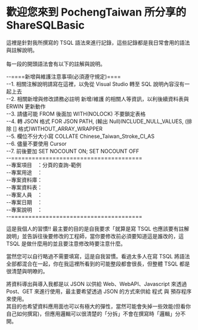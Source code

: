 # 歡迎您來到 PochengTaiwan 所分享的 ShareSQLBasic 

這裡是針對我所撰寫的 TSQL 語法來進行記錄，這些記錄都是我日常會用的語法與註解說明。<br/><br/>
每一段的開頭語法會有以下的註解與說明。<br/>

--====新增與維護注意事項(必須遵守規定)====<br/>
--1. 相關注解說明請寫在這裡，以免從 Visual Studio 轉至 SQL 說明內容沒有一起上去<br/>
--2. 相關新增與修改請務必註明 新增/維護 的相關人等資訊，以利後續資料表與 ERWIN 更新動作<br/>
--3. 請儘可能 FROM 後面加 WITH(NOLOCK) 不要鎖定表格<br/>
--4. 轉 JSON 格式 FOR JSON PATH, (輸出 Null)INCLUDE_NULL_VALUES, (排除 [] 格式)WITHOUT_ARRAY_WRAPPER<br/>
--5. 欄位不分大小寫 COLLATE Chinese_Taiwan_Stroke_CI_AS<br/>
--6. 儘量不要使用 Cursor <br/>
--7. 前後要加 SET NOCOUNT ON; SET NOCOUNT OFF<br/>
--======================================<br/>
--專案項目　：分頁的查詢-範例<br/>
--專案用途　：<br/>
--專案資料庫：<br/>
--專案資料表：<br/>
--專案人員　：<br/>
--專案日期　：<br/>
--專案說明　：<br/>
--======================================<br/>

這是我個人的習慣!! 最主要的目的是自我要求「就算是寫 TSQL 也應該要有註解說明」並告訴往後要修改的工程師，當你要修改前必須要知道這是誰改的，這 TSQL 是做什麼用的並且要注意修改時要注意什麼。

當然您可以自行略過不需要填寫，這是自我習慣。看過太多人在寫 TSQL 將語法全部都混合在一起，你在我這裡所看到的可能整段都會很長，但整體 TSQL 都是很清楚與明暸的。

將資料導出與導入我都是以 JSON 以供給 Web、WebAPI、Javascript 來透過 Post、GET 來進行使用，最主要希望透過 JSON 的方式來供給 程式 與 預存程序 來使用。<br/>
其目的也希望資料應用面也可以有極大的彈性，當然可能會失掉一些效能(但看你自己如何撰寫)，但應用邏輯可以很清楚的「分拆」不會在撰寫時「邏輯」分不開。

